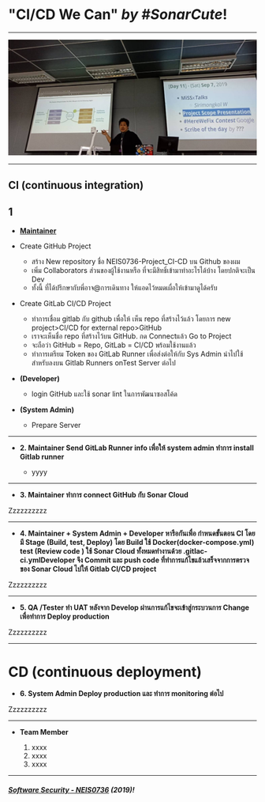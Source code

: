 # **"CI/CD We Can"** *by #SonarCute*!
---

![](ScopePresentation.jpg "by Khun Ardnarong Boonkerd")

---

## **CI (continuous integration)**

## **1** ##

* **[Maintainer](https://ardnarong.github.io/neis0736-cicd/Using%20GitLab%20CI-CD%20with%20a%20GitHub%20repository/)**

* Create GitHub Project
	- สร้าง New repository ชื่อ NEIS0736-Project_CI-CD บน Github ของผม
	- เพิ่ม Collaborators ส่วนของผู้ใช้งานหรือ ที่จะมีสิทธิ์เข้ามาทำอะไรได้บ้าง โดยปกติจะเป็น Dev
	- ทั้งนี้ ที่ได้ปรึกษากับพี่อาจ@การเดินทาง  ให้แอดไว้หมดเผื่อให้เข้ามาดูได้ครับ
* Create GitLab CI/CD Project
	- ทำการเชื่อม gitlab กับ github เพื่อให้ เห็น repo  ที่สร้างไว้แล้ว โดยการ new project>CI/CD for external repo>GitHub
	- เราจะเห็นชื่อ repo ที่สร้างไว้บน GitHub. กด Connectแล้ว Go to Project
	- จะถือว่า GitHub = Repo, GitLab = CI/CD พร้อมใช้งานแล้ว
	- ทำการเตรียม Token ของ GitLab Runner  เพื่อส่งต่อให้กับ Sys Admin นำไปใช้สำหรับลงบน Gitlab Runners onTest Server ต่อไป
* **(Developer)**

	* login GitHub และใช้ sonar lint ในการพัฒนาซอสโค้ด

* **(System Admin)**

	* Prepare Server

---

* **2. Maintainer Send GitLab Runner info เพื่อให้ system admin ทำการ install Gitlab runner**

	* yyyy

---

* **3. Maintainer ทำการ connect GitHub กับ Sonar Cloud**

Zzzzzzzzzz

---

* **4. Maintainer + System Admin + Developer หารือกันเพื่อ กำหนดขั้นตอน CI โดยมี Stage (Build, test, Deploy) โดย Build ใช้ Docker(docker-compose.yml) test (Review code ) ใช้ Sonar Cloud ทั้งหมดทำงานด้วย .gitlac-ci.ymlDeveloper จึง Commit และ push code ที่ทำการแก้ไขแล้วเสร็จจากการตรวจของ Sonar Cloud ไปให้ Gitlab CI/CD project**

Zzzzzzzzzz

---

* **5. QA /Tester ทำ UAT หลังจาก Develop ผ่านการแก้ไขจะเข้าสู่กระบวนการ Change เพื่อทำการ Deploy production**

Zzzzzzzzzz

---
# **CD (continuous deployment)**

* **6. System Admin Deploy production และ ทำการ monitoring ต่อไป**

Zzzzzzzzzz

---
* **Team Member**

	1. xxxx
	1. xxxx
	1. xxxx

---

##### **[Software Security - NEIS0736](../) (2019)**!
